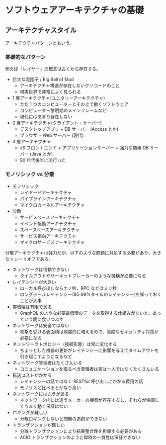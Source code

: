 # ソフトウェアアーキテクチャの基礎

## アーキテクチャスタイル

アーキテクチャパターンともいう。

### 基礎的なパターン

例えば「レイヤー」の概念は古くから存在する。

- 巨大な泥団子 / Big Ball of Mud
  - アーキテクチャ構造が存在しないクソコードのこと
  - 現実世界で非常によく見られる
- 1 層アーキテクチャ(ユニタリーアーキテクチャ)
  - ただ 1 つのコンピューターとその上で動くソフトウェア
  - コンピューター黎明期のメインフレームなど
  - 現代にはあまり存在しない
- 2 層アーキテクチャ(クライアント・サーバー)
  - デスクトップアプリ + DB サーバー (Access とか)
  - ブラウザ + Web サーバー (現代)
- 3 層アーキテクチャ
  - JS フロントエンド + アプリケーションサーバー + 強力な商用 DB サーバー (Java とか)
  - 90 年代後半に流行った

### モノリシック vs 分散

- モノリシック
  - レイヤードアーキテクチャ
  - パイプラインアーキテクチャ
  - マイクロカーネルアーキテクチャ
- 分散
  - サービスベースアーキテクチャ
  - イベント駆動アーキテクチャ
  - スペースベースアーキテクチャ
  - サービス指向アーキテクチャ
  - マイクロサービスアーキテクチャ

分散アーキテクチャは強力だが、以下のような問題に対処する必要があり、大きなトレードオフである。

- ネットワークは信頼できない
  - タイムアウトやサーキットブレーカーのような機構が必要になる
- レイテンシーが大きい
  - ローカル呼び出しならナノ秒、RPC などはミリ秒
  - ロングテールレイテンシー(95-99%タイルのレイテンシー)を知っておくことが大事
- 帯域幅は有限である
  - GraphQL のような必要最低限のデータを取得する仕組みがないと、あっという間に食いつぶす
- ネットワークは安全ではない
  - 攻撃を受ける表面積は飛躍的に増えるので、高度なセキュリティ対策が必要になる
- ネットワークトポロジー（接続形態）は常に変化する
  - ちょっとした機器の更新がレイテンシーに影響を与えてタイムアウトを引き起こすようになるなど
- ネットワーク管理者はたくさんいる
  - コミュニケーションを取るべき管理者は実は一人ではなくたくさんいる
- 転送コストがかかる
  - レイテンシーの話ではなく RESTful 呼び出しにかかる費用の話
  - モノリスと比べるとかなり高い
- ネットワークにはムラがある
  - ネットワーク内には違うメーカーの機器が存在するし、それらが協調してうまく動く保証はない
- ロギングが難しい
  - 分散ロギングしないと問題の追跡ができない
- トランザクションが難しい
  - 分散トランザクションにより結果整合性を担保する必要がある
  - ACID トランザクションのように即時の一貫性は保証できない
